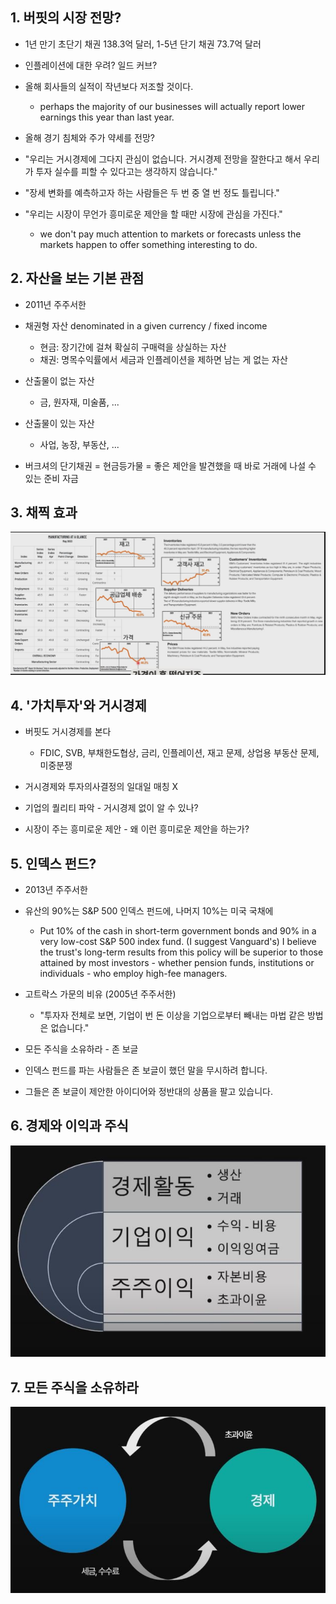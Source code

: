 ## 1. 버핏의 시장 전망?

- 1년 만기 초단기 채권 138.3억 달러, 1-5년 단기 채권 73.7억 달러
- 인플레이션에 대한 우려? 일드 커브?

- 올해 회사들의 실적이 작년보다 저조할 것이다.
    - perhaps the majority of our businesses will actually report lower earnings this year than last year.

- 올해 경기 침체와 주가 약세를 전망?

- "우리는 거시경제에 그다지 관심이 없습니다. 거시경제 전망을 잘한다고 해서 우리가 투자 실수를 피할 수 있다고는 생각하지 않습니다."

- "장세 변화를 예측하고자 하는 사람들은 두 번 중 열 번 정도 틀립니다."

- "우리는 시장이 무언가 흥미로운 제안을 할 때만 시장에 관심을 가진다."
    - we don't pay much attention to markets or forecasts unless the markets happen to offer something interesting to do.

## 2. 자산을 보는 기본 관점

- 2011년 주주서한

- 채권형 자산 denominated in a given currency / fixed income
    - 현금: 장기간에 걸쳐 확실히 구매력을 상실하는 자산
    - 채권: 명목수익률에서 세금과 인플레이션을 제하면 남는 게 없는 자산

- 산출물이 없는 자산
    - 금, 원자재, 미술품, ...

- 산출물이 있는 자산   
    - 사업, 농장, 부동산, ...
    
- 버크셔의 단기채권 = 현금등가물 = 좋은 제안을 발견했을 때 바로 거래에 나설 수 있는 준비 자금

## 3. 채찍 효과

<img src="../Img/워런버핏_사고체계_2부_1.jpg">

## 4. '가치투자'와 거시경제

- 버핏도 거시경제를 본다
    - FDIC, SVB, 부채한도협상, 금리, 인플레이션, 재고 문제, 상업용 부동산 문제, 미중분쟁

- 거시경제와 투자의사결정의 일대일 매칭 X

- 기업의 퀄리티 파악 - 거시경제 없이 알 수 있나?

- 시장이 주는 흥미로운 제안 - 왜 이런 흥미로운 제안을 하는가?

## 5. 인덱스 펀드?

- 2013년 주주서한

- 유산의 90%는 S&P 500 인덱스 펀드에, 나머지 10%는 미국 국채에
    - Put 10% of the cash in short-term government bonds and 90% in a very low-cost S&P 500 index fund. (I suggest Vanguard's) I believe the trust's long-term results from this policy will be superior to those attained by most investors - whether pension funds, institutions or individuals - who employ high-fee managers.

- 고트락스 가문의 비유 (2005년 주주서한)
    - "투자자 전체로 보면, 기업이 번 돈 이상을 기업으로부터 빼내는 마법 같은 방법은 없습니다."

- 모든 주식을 소유하라 - 존 보글

- 인덱스 펀드를 파는 사람들은 존 보글이 했던 말을 무시하려 합니다.

- 그들은 존 보글이 제안한 아이디어와 정반대의 상품을 팔고 있습니다.

## 6. 경제와 이익과 주식

<img src="../Img/워런버핏_사고체계_2부_2.jpg">

## 7. 모든 주식을 소유하라

<img src="../Img/워런버핏_사고체계_2부_3.jpg">
